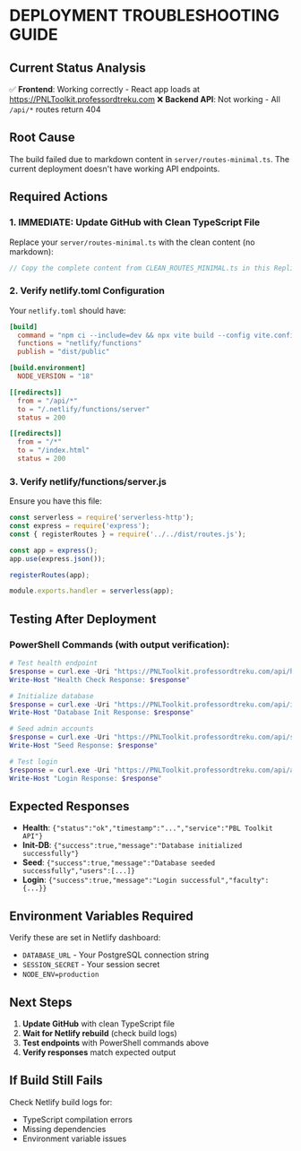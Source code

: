 # DEPLOYMENT TROUBLESHOOTING GUIDE

## Current Status Analysis

✅ **Frontend**: Working correctly - React app loads at https://PNLToolkit.professordtreku.com
❌ **Backend API**: Not working - All `/api/*` routes return 404

## Root Cause

The build failed due to markdown content in `server/routes-minimal.ts`. The current deployment doesn't have working API endpoints.

## Required Actions

### 1. IMMEDIATE: Update GitHub with Clean TypeScript File

Replace your `server/routes-minimal.ts` with the clean content (no markdown):

```typescript
// Copy the complete content from CLEAN_ROUTES_MINIMAL.ts in this Replit
```

### 2. Verify netlify.toml Configuration

Your `netlify.toml` should have:

```toml
[build]
  command = "npm ci --include=dev && npx vite build --config vite.config.prod.ts && npx esbuild server/routes-minimal.ts --platform=node --packages=external --bundle --format=cjs --outfile=dist/routes.js"
  functions = "netlify/functions"
  publish = "dist/public"

[build.environment]
  NODE_VERSION = "18"

[[redirects]]
  from = "/api/*"
  to = "/.netlify/functions/server"
  status = 200

[[redirects]]
  from = "/*"
  to = "/index.html"
  status = 200
```

### 3. Verify netlify/functions/server.js

Ensure you have this file:

```javascript
const serverless = require('serverless-http');
const express = require('express');
const { registerRoutes } = require('../../dist/routes.js');

const app = express();
app.use(express.json());

registerRoutes(app);

module.exports.handler = serverless(app);
```

## Testing After Deployment

### PowerShell Commands (with output verification):

```powershell
# Test health endpoint
$response = curl.exe -Uri "https://PNLToolkit.professordtreku.com/api/health" -Method GET -UseBasicParsing
Write-Host "Health Check Response: $response"

# Initialize database
$response = curl.exe -Uri "https://PNLToolkit.professordtreku.com/api/init-db" -Method POST -UseBasicParsing
Write-Host "Database Init Response: $response"

# Seed admin accounts
$response = curl.exe -Uri "https://PNLToolkit.professordtreku.com/api/seed" -Method POST -UseBasicParsing
Write-Host "Seed Response: $response"

# Test login
$response = curl.exe -Uri "https://PNLToolkit.professordtreku.com/api/auth/login" -Method POST -ContentType "application/json" -Body '{"email":"dtreku@wpi.edu","password":"admin123"}' -UseBasicParsing
Write-Host "Login Response: $response"
```

## Expected Responses

- **Health**: `{"status":"ok","timestamp":"...","service":"PBL Toolkit API"}`
- **Init-DB**: `{"success":true,"message":"Database initialized successfully"}`
- **Seed**: `{"success":true,"message":"Database seeded successfully","users":[...]}`
- **Login**: `{"success":true,"message":"Login successful","faculty":{...}}`

## Environment Variables Required

Verify these are set in Netlify dashboard:

- `DATABASE_URL` - Your PostgreSQL connection string
- `SESSION_SECRET` - Your session secret
- `NODE_ENV=production`

## Next Steps

1. **Update GitHub** with clean TypeScript file
2. **Wait for Netlify rebuild** (check build logs)
3. **Test endpoints** with PowerShell commands above
4. **Verify responses** match expected output

## If Build Still Fails

Check Netlify build logs for:
- TypeScript compilation errors
- Missing dependencies
- Environment variable issues